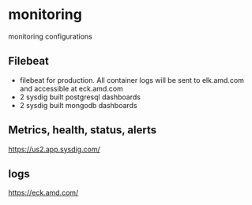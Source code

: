 # monitoring
monitoring configurations

## Filebeat
- filebeat for production. All container logs will be sent to elk.amd.com and accessible at eck.amd.com
- 2 sysdig built postgresql dashboards
- 2 sysdig built mongodb dashboards

## Metrics, health, status, alerts
https://us2.app.sysdig.com/

## logs
https://eck.amd.com/
